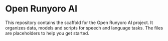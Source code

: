 # Open Runyoro AI
This repository contains the scaffold for the Open Runyoro AI project.
It organizes data, models and scripts for speech and language tasks.
The files are placeholders to help you get started.
